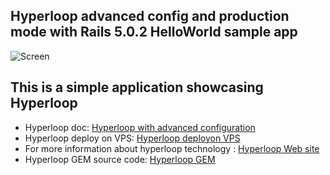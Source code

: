 ## Hyperloop advanced config and production mode with Rails 5.0.2 HelloWorld sample app

![Screen](https://github.com/ruby-hyperloop/hyperloop-rails-helloworld-advancedconfig/blob/master/Hyperloophelloworldadvconfigsc.png)

## This is a simple application showcasing **Hyperloop**

+ Hyperloop doc: [Hyperloop with advanced configuration](http://ruby-hyperloop.io/docs/advancedconfiguration/)
+ Hyperloop deploy on VPS: [Hyperloop deployon VPS](http://ruby-hyperloop.io/tutorials/hyperloopdeploy/deployvps/)
+ For more information about hyperloop technology : [Hyperloop Web site](http://ruby-hyperloop.io/)
+ Hyperloop GEM source code: [Hyperloop GEM](https://github.com/ruby-hyperloop/hyperloop)

